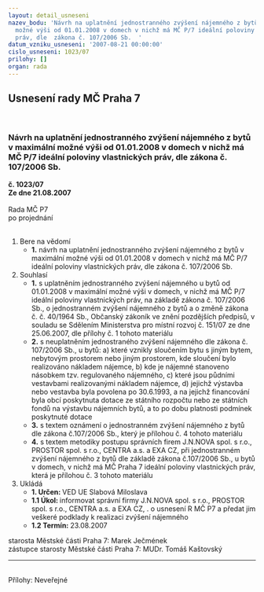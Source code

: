```yaml
---
layout: detail_usneseni
nazev_bodu: 'Návrh na uplatnění jednostranného zvýšení nájemného z bytů v maximální
  možné výši od 01.01.2008 v domech v nichž má MČ P/7 ideální poloviny vlastnických
  práv, dle  zákona č. 107/2006 Sb.  '
datum_vzniku_usneseni: '2007-08-21 00:00:00'
cislo_usneseni: 1023/07
prilohy: []
organ: rada
---
```

<div id="ucUsn_pList" class="usn">
	<span><h2>Usnesení rady MČ Praha 7 </h2>
<br></span><div class="standBody">
<span><h3>Návrh na uplatnění jednostranného zvýšení nájemného z bytů v maximální možné výši od 01.01.2008 v domech v nichž má MČ P/7 ideální poloviny vlastnických práv, dle  zákona č. 107/2006 Sb.  </h3></span><div class="center">
		<strong>č. 1023/07</strong><br>
	</div>
<div class="center">
		<strong>Ze dne 21.08.2007</strong><br><br>
	</div>Rada MČ P7<br> po projednání<br><br><ol>
<li>Bere na vědomí<ul><li>
<strong>1.</strong> návrh na uplatnění jednostranného zvýšení nájemného z bytů v maximální možné výši od 01.01.2008 v domech v nichž má MČ P/7 ideální poloviny vlastnických práv, dle  zákona č. 107/2006 Sb.  </li></ul>
</li>
<li>Souhlasí<ul>
<li>
<strong>1.</strong> s uplatněním jednostranného zvýšení nájemného u bytů od 01.01.2008 v maximální možné výši  v domech, v nichž má MČ P/7 ideální poloviny vlastnických práv, na základě zákona č. 107/2006 Sb., o jednostranném zvýšení nájemného z bytů a o změně zákona č. č. 40/1964 Sb., Občanský zákoník ve znění pozdějších předpisů, v souladu se Sdělením Ministerstva pro místní rozvoj č. 151/07 ze dne 25.06.2007, dle přílohy č. 1 tohoto materiálu</li>
<li>
<strong>2.</strong> s neuplatněním jednostraného zvýšení nájemného dle zákona č. 107/2006 Sb., u bytů:                                                                                                                         a) které vznikly sloučením bytu s jiným bytem, nebytovým prostorem nebo jiným prostorem, kde sloučení bylo realizováno nákladem nájemce,                                        b) kde je nájemné stanoveno násobkem tzv. regulovaného nájemného,                           c) které jsou půdními vestavbami realizovanými nákladem nájemce,                    d) jejichž výstavba nebo vestavba byla povolena po 30.6.1993, a na jejichž financování byla obcí poskytnuta dotace ze státního rozpočtu nebo ze státních fondů na výstavbu nájemních bytů, a to po dobu platnosti podmínek poskytnuté dotace    </li>
<li>
<strong>3.</strong> s textem oznámení o jednostranném zvýšení nájemného z bytů dle zákona č.107/2006 Sb., který je přílohou č. 4 tohoto materiálu  </li>
<li>
<strong>4.</strong> s textem metodiky postupu správních firem J.N.NOVA spol. s r.o., PROSTOR spol. s r.o., CENTRA a.s. a EXA CZ,  při jednostranném zvýšení nájemného z bytů dle základě zákona č.107/2006 Sb., u bytů  v domech, v nichž má MČ Praha 7 ideální poloviny vlastnických práv, která je přílohou č. 3 tohoto materiálu </li>
</ul>
</li>
<li>Ukládá<ul>
<li>
<strong>1. Určen: </strong>VED UE Slabová Miloslava</li>
<li>
<strong>1.1 Úkol: </strong>informovat správní firmy  J.N.NOVA spol. s r.o., PROSTOR spol. s r.o., CENTRA a.s. a EXA CZ, . o usnesení R MČ P7 a předat jim veškeré podklady k realizaci zvýšení nájemného </li>
<li>
<strong>1.2 Termín: </strong>23.08.2007</li>
</ul>
</li>
</ol>starosta Městské části Praha 7: Marek Ječmének<br>zástupce starosty Městské části Praha 7: MUDr. Tomáš Kaštovský <hr>
<br>Přílohy: Neveřejné</div>
</div>